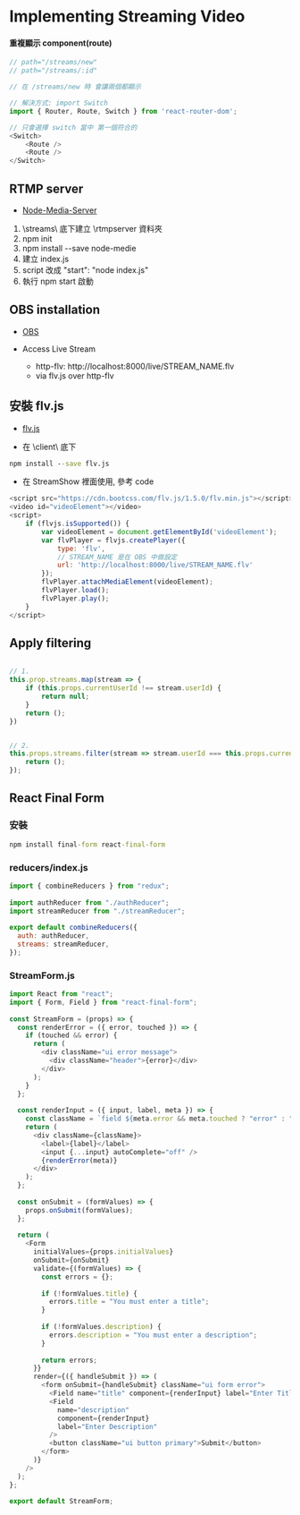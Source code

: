 # Implementing Streaming Video

#### 重複顯示 component(route)

```js
// path="/streams/new" 
// path="/streams/:id" 

// 在 /streams/new 時 會讓兩個都顯示

// 解決方式: import Switch
import { Router, Route, Switch } from 'react-router-dom';

// 只會選擇 switch 當中 第一個符合的
<Switch>
    <Route />
    <Route />
</Switch>
```

## RTMP server

- [Node-Media-Server](https://github.com/illuspas/Node-Media-Server)

1. \streams\ 底下建立 \rtmpserver 資料夾
2. npm init
3. npm install --save node-medie
4. 建立 index.js
5. script 改成 "start": "node index.js"
6. 執行 npm start 啟動

## OBS installation

- [OBS](obsproject.com)

- Access Live Stream
  - http-flv: http://localhost:8000/live/STREAM_NAME.flv
  - via flv.js over http-flv

## 安裝 flv.js

- [flv.js](https://www.npmjs.com/package/flv.js)

- 在 \client\ 底下

```cmd
npm install --save flv.js
```

- 在 StreamShow 裡面使用, 參考 code

```js
<script src="https://cdn.bootcss.com/flv.js/1.5.0/flv.min.js"></script>
<video id="videoElement"></video>
<script>
    if (flvjs.isSupported()) {
        var videoElement = document.getElementById('videoElement');
        var flvPlayer = flvjs.createPlayer({
            type: 'flv',
            // STREAM_NAME 是在 OBS 中做設定
            url: 'http://localhost:8000/live/STREAM_NAME.flv'
        });
        flvPlayer.attachMediaElement(videoElement);
        flvPlayer.load();
        flvPlayer.play();
    }
</script>
```

## Apply filtering

```js

// 1. 
this.prop.streams.map(stream => {
    if (this.props.currentUserId !== stream.userId) {
        return null;
    }
    return ();
})


// 2. 
this.props.streams.filter(stream => stream.userId === this.props.currentUserId).map(stream => {
    return ();
});

```

## React Final Form

### 安裝

```cmd
npm install final-form react-final-form
```

### reducers/index.js

```js
import { combineReducers } from "redux";
 
import authReducer from "./authReducer";
import streamReducer from "./streamReducer";
 
export default combineReducers({
  auth: authReducer,
  streams: streamReducer,
});
```

### StreamForm.js

```js
import React from "react";
import { Form, Field } from "react-final-form";
 
const StreamForm = (props) => {
  const renderError = ({ error, touched }) => {
    if (touched && error) {
      return (
        <div className="ui error message">
          <div className="header">{error}</div>
        </div>
      );
    }
  };
 
  const renderInput = ({ input, label, meta }) => {
    const className = `field ${meta.error && meta.touched ? "error" : ""}`;
    return (
      <div className={className}>
        <label>{label}</label>
        <input {...input} autoComplete="off" />
        {renderError(meta)}
      </div>
    );
  };
 
  const onSubmit = (formValues) => {
    props.onSubmit(formValues);
  };
 
  return (
    <Form
      initialValues={props.initialValues}
      onSubmit={onSubmit}
      validate={(formValues) => {
        const errors = {};
 
        if (!formValues.title) {
          errors.title = "You must enter a title";
        }
 
        if (!formValues.description) {
          errors.description = "You must enter a description";
        }
 
        return errors;
      }}
      render={({ handleSubmit }) => (
        <form onSubmit={handleSubmit} className="ui form error">
          <Field name="title" component={renderInput} label="Enter Title" />
          <Field
            name="description"
            component={renderInput}
            label="Enter Description"
          />
          <button className="ui button primary">Submit</button>
        </form>
      )}
    />
  );
};
 
export default StreamForm;
```